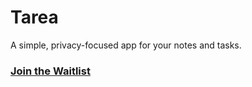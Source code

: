 # Tarea

A simple, privacy-focused app for your notes and tasks.

### [Join the Waitlist](https://anuragparashar26.github.io/tarea/)